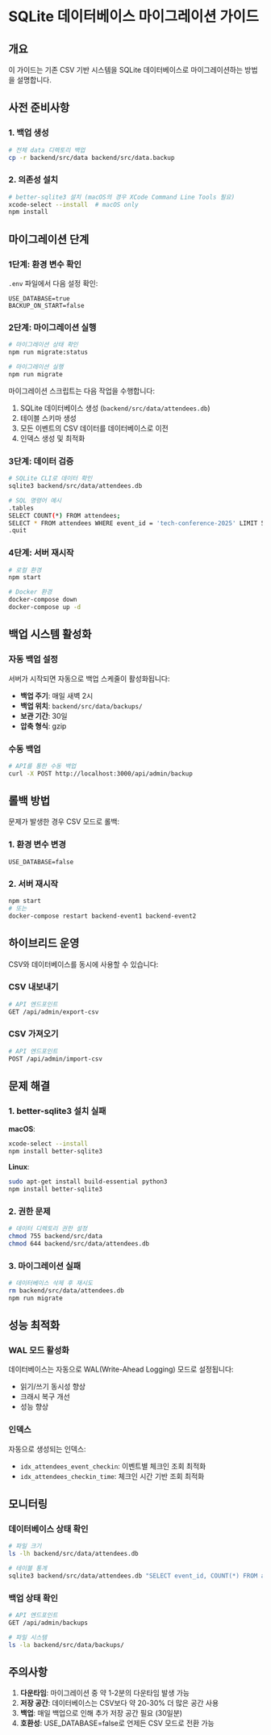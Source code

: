 # SQLite 데이터베이스 마이그레이션 가이드

## 개요

이 가이드는 기존 CSV 기반 시스템을 SQLite 데이터베이스로 마이그레이션하는 방법을 설명합니다.

## 사전 준비사항

### 1. 백업 생성
```bash
# 전체 data 디렉토리 백업
cp -r backend/src/data backend/src/data.backup
```

### 2. 의존성 설치
```bash
# better-sqlite3 설치 (macOS의 경우 XCode Command Line Tools 필요)
xcode-select --install  # macOS only
npm install
```

## 마이그레이션 단계

### 1단계: 환경 변수 확인

`.env` 파일에서 다음 설정 확인:
```env
USE_DATABASE=true
BACKUP_ON_START=false
```

### 2단계: 마이그레이션 실행

```bash
# 마이그레이션 상태 확인
npm run migrate:status

# 마이그레이션 실행
npm run migrate
```

마이그레이션 스크립트는 다음 작업을 수행합니다:
1. SQLite 데이터베이스 생성 (`backend/src/data/attendees.db`)
2. 테이블 스키마 생성
3. 모든 이벤트의 CSV 데이터를 데이터베이스로 이전
4. 인덱스 생성 및 최적화

### 3단계: 데이터 검증

```bash
# SQLite CLI로 데이터 확인
sqlite3 backend/src/data/attendees.db

# SQL 명령어 예시
.tables
SELECT COUNT(*) FROM attendees;
SELECT * FROM attendees WHERE event_id = 'tech-conference-2025' LIMIT 5;
.quit
```

### 4단계: 서버 재시작

```bash
# 로컬 환경
npm start

# Docker 환경
docker-compose down
docker-compose up -d
```

## 백업 시스템 활성화

### 자동 백업 설정

서버가 시작되면 자동으로 백업 스케줄이 활성화됩니다:
- **백업 주기**: 매일 새벽 2시
- **백업 위치**: `backend/src/data/backups/`
- **보관 기간**: 30일
- **압축 형식**: gzip

### 수동 백업

```bash
# API를 통한 수동 백업
curl -X POST http://localhost:3000/api/admin/backup
```

## 롤백 방법

문제가 발생한 경우 CSV 모드로 롤백:

### 1. 환경 변수 변경
```env
USE_DATABASE=false
```

### 2. 서버 재시작
```bash
npm start
# 또는
docker-compose restart backend-event1 backend-event2
```

## 하이브리드 운영

CSV와 데이터베이스를 동시에 사용할 수 있습니다:

### CSV 내보내기
```bash
# API 엔드포인트
GET /api/admin/export-csv
```

### CSV 가져오기
```bash
# API 엔드포인트
POST /api/admin/import-csv
```

## 문제 해결

### 1. better-sqlite3 설치 실패

**macOS**:
```bash
xcode-select --install
npm install better-sqlite3
```

**Linux**:
```bash
sudo apt-get install build-essential python3
npm install better-sqlite3
```

### 2. 권한 문제

```bash
# 데이터 디렉토리 권한 설정
chmod 755 backend/src/data
chmod 644 backend/src/data/attendees.db
```

### 3. 마이그레이션 실패

```bash
# 데이터베이스 삭제 후 재시도
rm backend/src/data/attendees.db
npm run migrate
```

## 성능 최적화

### WAL 모드 활성화
데이터베이스는 자동으로 WAL(Write-Ahead Logging) 모드로 설정됩니다:
- 읽기/쓰기 동시성 향상
- 크래시 복구 개선
- 성능 향상

### 인덱스
자동으로 생성되는 인덱스:
- `idx_attendees_event_checkin`: 이벤트별 체크인 조회 최적화
- `idx_attendees_checkin_time`: 체크인 시간 기반 조회 최적화

## 모니터링

### 데이터베이스 상태 확인
```bash
# 파일 크기
ls -lh backend/src/data/attendees.db

# 테이블 통계
sqlite3 backend/src/data/attendees.db "SELECT event_id, COUNT(*) FROM attendees GROUP BY event_id;"
```

### 백업 상태 확인
```bash
# API 엔드포인트
GET /api/admin/backups

# 파일 시스템
ls -la backend/src/data/backups/
```

## 주의사항

1. **다운타임**: 마이그레이션 중 약 1-2분의 다운타임 발생 가능
2. **저장 공간**: 데이터베이스는 CSV보다 약 20-30% 더 많은 공간 사용
3. **백업**: 매일 백업으로 인해 추가 저장 공간 필요 (30일분)
4. **호환성**: USE_DATABASE=false로 언제든 CSV 모드로 전환 가능
